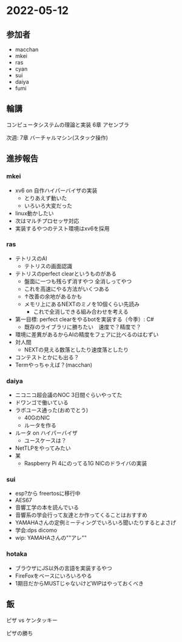 # 2022-05-12
## 参加者
- macchan
- mkei
- ras
- cyan
- sui
- daiya
- fumi

## 輪講
コンピュータシステムの理論と実装 6章 アセンブラ

次週: 7章 バーチャルマシン(スタック操作)

## 進捗報告

### mkei
- xv6 on 自作ハイパーバイザの実装
  - とりあえず動いた
  - いろいろ大変だった
- linux動かしたい
- 次はマルチプロセッサ対応
- 実装するやつのテスト環境はxv6を採用

### ras
- テトリスのAI
  - テトリスの画面認識
- テトリスのperfect clearというものがある
  - 盤面に一つも残らず消すやつ 全消しってやつ
  - これを高速にやる方法がいくつある
  - ↑改善の余地があるかも
  - メモリ上にあるNEXTのミノを10個くらい先読み
    - これで全消しできる組み合わせを考える
- 第一目標: perfect clearをやるbotを実装する（今季）: C#
  - 既存のライブラリに勝ちたい　速度で？精度で？
- 環境に差異があるからAIの精度をフェアに比べるのはむずい
- 対人間
  - NEXTの見える数落としたり速度落としたり
- コンテストとかにも出る？
- Termやっちゃえば？(macchan)

### daiya
- ニコニコ超会議のNOC 3日間ぐらいやってた
- ドワンゴで働いている
- ラボユース通った(おめでとう)
  - 40GのNIC
  - ルータを作る
- ルータ on ハイパーバイザ
  - ユースケースは？
- NetTLPをやってみたい
- 某
  - Raspberry Pi 4にのってる1G NICのドライバの実装
  
### sui
- esp?から freertosに移行中
- AES67
- 音響工学の本を読んでいる
- 音響系の学会行って友達とか作ってくることはおすすめ
- YAMAHAさんの定例ミーティングでいろいろ聞いたりするとよさげ
- 学会:dps dicomo
- wip: YAMAHAさんの""アレ""

### hotaka
- ブラウザにJS以外の言語を実装するやつ
- FireFoxをベースにいろいろやる
- 1期目だからMUSTじゃないけどWIPはやっておくべき

## 飯
ピザ vs ケンタッキー

ピザの勝ち
